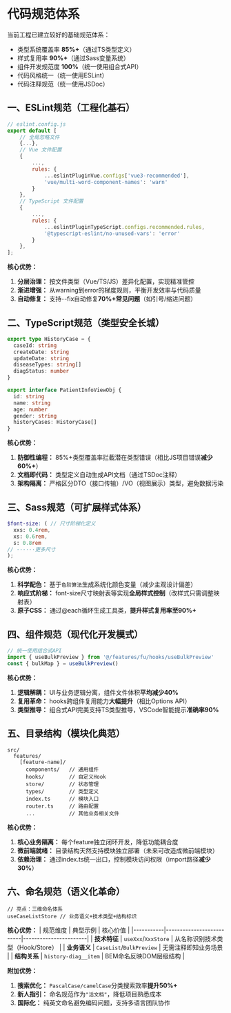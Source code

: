 # 代码规范体系
当前工程已建立较好的基础规范体系：
- 类型系统覆盖率 **85%+**（通过TS类型定义）
- 样式复用率 **90%+**（通过Sass变量系统）
- 组件开发规范度 **100%**（统一使用组合式API）
- 代码风格统一（统一使用ESLint）
- 代码注释规范（统一使用JSDoc）

## 一、ESLint规范（工程化基石）
```javascript
// eslint.config.js
export default [
	// 全局忽略文件
	{...},
	// Vue 文件配置
	{
		...,
		rules: {
			...eslintPluginVue.configs['vue3-recommended'],
			'vue/multi-word-component-names': 'warn'
		}
	},
	// TypeScript 文件配置
	{
		...,
		rules: {
			...eslintPluginTypeScript.configs.recommended.rules,
			'@typescript-eslint/no-unused-vars': 'error'
		}
	},
];
```
**核心优势：**
1. **分层治理：** 按文件类型（Vue/TS/JS）差异化配置，实现精准管控
2. **渐进增强：** 从warning到error的梯度规则，平衡开发效率与代码质量
3. **自动修复：** 支持--fix自动修复**70%+常见问题**（如引号/缩进问题）

## 二、TypeScript规范（类型安全长城）
```typescript
export type HistoryCase = {
  caseId: string
  createDate: string
  updateDate: string
  diseaseTypes: string[]
  diagStatus: number
}

export interface PatientInfoViewObj {
  id: string
  name: string
  age: number
  gender: string
  historyCases: HistoryCase[]
}
```
**核心优势：**
1. **防御性编程：** 85%+类型覆盖率拦截潜在类型错误（相比JS项目错误**减少60%+**）
2. **文档即代码：** 类型定义自动生成API文档（通过TSDoc注释）
3. **架构隔离：** 严格区分DTO（接口传输）/VO（视图展示）类型，避免数据污染

## 三、Sass规范（可扩展样式体系）
```scss
$font-size: ( // 尺寸阶梯化定义
  xxs: 0.4rem,
  xs: 0.6rem,
  s: 0.8rem
// ······更多尺寸
);
```
**核心优势：**
1. **科学配色：** 基于`色阶算法`生成系统化颜色变量（减少主观设计偏差）
2. **响应式阶梯：** font-size尺寸映射表等实现**全局样式控制**（改样式只需调整映射表）
3. **原子CSS：** 通过@each循环生成工具类，**提升样式复用率至90%+**

## 四、组件规范（现代化开发模式）
```typescript
// 统一使用组合式API
import { useBulkPreview } from '@/features/fu/hooks/useBulkPreview'
const { bulkMap } = useBulkPreview()
```
**核心优势：**
1. **逻辑解耦：** UI与业务逻辑分离，组件文件体积**平均减少40%**
2. **复用革命：** hooks跨组件复用能力**大幅提升**（相比Options API）
3. **类型推导：** 组合式API完美支持TS类型推导，VSCode智能提示**准确率90%**

## 五、目录结构（模块化典范）
```
src/
  features/
    [feature-name]/
      components/   // 通用组件
      hooks/        // 自定义Hook
      store/        // 状态管理
      types/        // 类型定义
      index.ts      // 模块入口
      router.ts     // 路由配置
      ...           // 其他业务相关文件

```
**核心优势：**
1. **核心业务隔离：** 每个feature独立闭环开发，降低功能耦合度
2. **微前端就绪：** 目录结构天然支持模块独立部署（未来可改造成微前端模块）
3. **依赖治理：** 通过index.ts统一出口，控制模块访问权限（import路径**减少30%**）

## 六、命名规范（语义化革命）
```
// 亮点：三维命名体系
useCaseListStore // 业务语义+技术类型+结构标识
```
**核心优势：**
| 规范维度      | 典型示例                     | 核心价值                  |
|-----------|--------------------------|-----------------------|
| **技术特征**  | `useXxx`/`XxxStore`      | 从名称识别技术类型（Hook/Store） |
| **业务语义**	 | `CaseList`/`BulkPreview` | 	无需注释即知业务场景           |
| **结构关系**	 | `history-diag__item`     | 	BEM命名反映DOM层级结构       |

**附加优势：**
1. **搜索优化：** `PascalCase/camelCase`分类搜索效率**提升50%+**
2. **新人指引：** 命名规范作为`"活文档"`，降低项目熟悉成本
3. **国际化：** 纯英文命名避免编码问题，支持多语言团队协作
